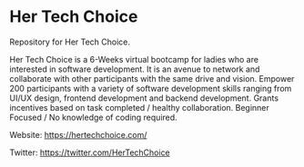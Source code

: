 # Her Tech Choice
Repository for Her Tech Choice.

Her Tech Choice is a 6-Weeks virtual bootcamp for ladies who are interested in software development. It is an avenue to network and collaborate with other participants with the same drive and vision. Empower 200 participants with a variety of software development skills ranging from UI/UX design, frontend development and backend development. Grants incentives based on task completed / healthy collaboration. Beginner Focused / No knowledge of coding required.

Website: https://hertechchoice.com/

Twitter: https://twitter.com/HerTechChoice
